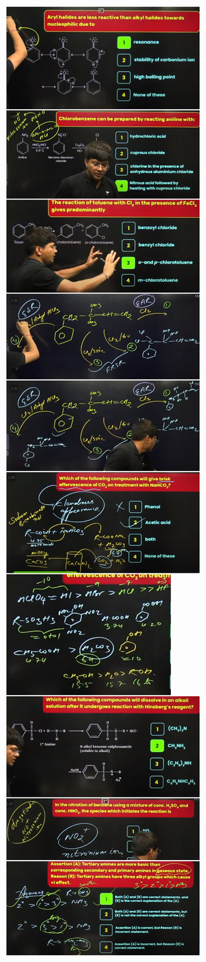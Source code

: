 ![](Assets/Pasted%20image%2020240503181228.png)
![](Assets/Pasted%20image%2020240503181749.png)
![](Assets/Pasted%20image%2020240503181823.png)
![](Assets/Pasted%20image%2020240503182014.png)
![](Assets/Pasted%20image%2020240503182134.png)
![](Assets/Pasted%20image%2020240503182516.png)
![](Assets/Pasted%20image%2020240503182622.png)
![](Assets/Pasted%20image%2020240503182927.png)
![](Assets/Pasted%20image%2020240503183024.png)
![](Assets/Pasted%20image%2020240503183202.png)